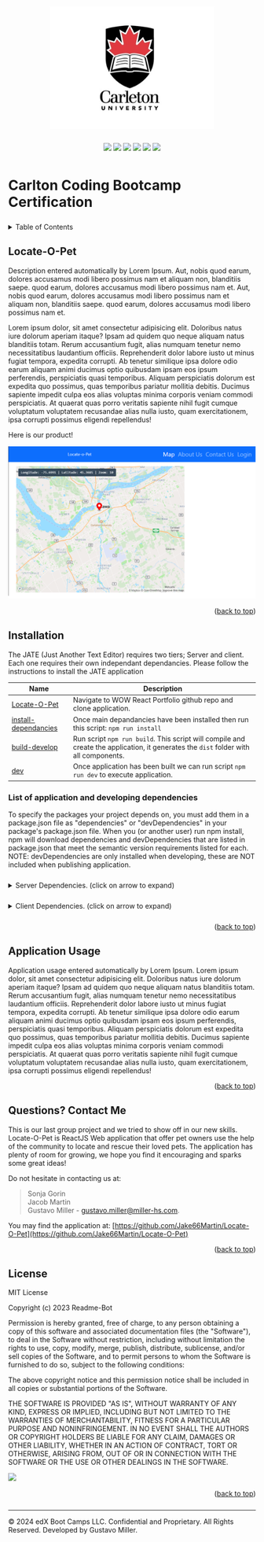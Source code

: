 <a id="readme-top" name="readme-top"></a>

<p align="center"><img src="./client/images/carleton-u-logo.jpg" height="250"></p>

<p align="center" style="margin-top:25px; margin-bottom:50px;">
	<a><img src="https://img.shields.io/static/v1.svg?label=npm&message=Express.js&color=blue"/></a>
	<a><img src="https://img.shields.io/static/v1.svg?label=NodeJS&message=Environment&color=red"/></a>
	<a><img src="https://img.shields.io/static/v1.svg?label=javascript&message=Language&color=red"/></a>
	<a><img src="https://img.shields.io/static/v1.svg?label=React&message=Library&color=red"/></a>
	<a><img src="https://img.shields.io/static/v1.svg?label=Vite&message=Library&color=blue"/></a>
	<a><img src="https://img.shields.io/static/v1.svg?label=License&message=MIT&color=red"/></a>
</p>

# Carlton Coding Bootcamp Certification

<details style="margin-bottom: 25px; margin-top: 25px;">
	<summary>Table of Contents</summary>
	<ol>
		<li><a href="#Description">Locate-O-Pet</a></li>
		<li><a href="#installation">Installation</a></li>
		<li><a href="#usage">Application Usage</a></li>
		<li><a href="#contactme">Questions? Contact Me!</a></li>
		<li><a href="#license">License</a></li>
	</ol>
</details>
<div id="Description" style="margin-top: 25px;">

## Locate-O-Pet

Description entered automatically by Lorem Ipsum. Aut, nobis quod earum, dolores accusamus modi libero possimus nam et aliquam non, blanditiis saepe. quod earum, dolores accusamus modi libero possimus nam et. Aut, nobis quod earum, dolores accusamus modi libero possimus nam et aliquam non, blanditiis saepe. quod earum, dolores accusamus modi libero possimus nam et.

Lorem ipsum dolor, sit amet consectetur adipisicing elit. Doloribus natus iure dolorum aperiam itaque? Ipsam ad quidem quo neque aliquam natus blanditiis totam. Rerum accusantium fugit, alias numquam tenetur nemo necessitatibus laudantium officiis. Reprehenderit dolor labore iusto ut minus fugiat tempora, expedita corrupti. Ab tenetur similique ipsa dolore odio earum aliquam animi ducimus optio quibusdam ipsam eos ipsum perferendis, perspiciatis quasi temporibus. Aliquam perspiciatis dolorum est expedita quo possimus, quas temporibus pariatur mollitia debitis. Ducimus sapiente impedit culpa eos alias voluptas minima corporis veniam commodi perspiciatis. At quaerat quas porro veritatis sapiente nihil fugit cumque voluptatum voluptatem recusandae alias nulla iusto, quam exercitationem, ipsa corrupti possimus eligendi repellendus!

Here is our product!

<div style="margin-top: 15px;">
	<img src="./client/images/LOP001.png">
</div>
</div>

<p align="right">(<a href="#readme-top">back to top</a>)</p>

<div id="installation" style="margin-bottom: 20px;margin-top: 20px;">

## Installation

The JATE (Just Another Text Editor) requires two tiers; Server and client. Each one requires their own independant dependancies. Please follow the instructions to install the JATE application

|Name|Description |
|---|---|
|[Locate-O-Pet][mernportfolio]| Navigate to WOW React Portfolio github repo and clone application. |
|[install-dependancies][]| Once main depandancies have been installed then run this script: `npm run install` |
|[build-develop][] | Run script `npm run build`. This script will compile and create the application, it generates the `dist` folder with all components. |
|[dev][] | Once application has been built we can run script `npm run dev` to execute application. |

[mernportfolio]: https://github.com/Jake66Martin/Locate-O-Pet
[main-dependancies]: main-dependacies
[install-dependancies]: install-dependacies
[build-develop]: build-develop
[dev]: start

### List of application and developing dependencies

<p>To specify the packages your project depends on, you must add them in a package.json file as "dependencies" or "devDependencies" in your package's package.json file. When you (or another user) run npm install, npm will download dependencies and devDependencies that are listed in package.json that meet the semantic version requirements listed for each. NOTE: devDependencies are only installed when developing, these are NOT included when publishing application.</p>

<details style="margin-bottom: 25px; margin-top: 25px;">
	<summary>Server Dependencies. (click on arrow to expand)</summary>
	<div style="margin-top: 15px;">
<p style="font:strong;">Application dependencies:</p>
<div style="margin-left: 25px;">
> @apollo/server - version 4.7.1<br/>
> apollo-server-express - version 3.6.2<br/>
> bcrypt - version 4.0.1<br/>
> express - version 4.17.1<br/>
> jsonwebtoken - version 8.5.1<br/>
> graphql - version 16.6.0<br/>
> mongoose - version 7.0.2
</div>
</details>

<details style="margin-bottom: 25px; margin-top: 25px;">
	<summary>Client Dependencies. (click on arrow to expand)</summary>
	<div style="margin-top: 15px;">
<p style="font:strong;">Application dependencies:</p>
<div style="margin-left: 25px;">
> @apollo/client - version 3.7.14<br/>
> bootstrap - version 5.2.3<br/>
> graphql - version 16.6.0<br/>
> jwt-decode - version 3.1.2<br/>
> mapbox-gl - version 3.1.0<br/>
> phone - version 3.1.42<br/>
> react - version 18.2.0<br/>
> react-bootstrap - version 2.7.4<br/>
> react-dom - version 18.2.0<br/>
> react-router-dom - version 6.11.2<br/>
> react-scripts - version 4.0.3<br/>
> sweetalert2 - version 11.10.4
</div>
</details>

<p align="right">(<a href="#readme-top">back to top</a>)</p>
</div>

<div id="usage" style="margin-top: 25px;">

## Application Usage

Application usage entered automatically by Lorem Ipsum. Lorem ipsum dolor, sit amet consectetur adipisicing elit. Doloribus natus iure dolorum aperiam itaque? Ipsam ad quidem quo neque aliquam natus blanditiis totam. Rerum accusantium fugit, alias numquam tenetur nemo necessitatibus laudantium officiis. Reprehenderit dolor labore iusto ut minus fugiat tempora, expedita corrupti. Ab tenetur similique ipsa dolore odio earum aliquam animi ducimus optio quibusdam ipsam eos ipsum perferendis, perspiciatis quasi temporibus. Aliquam perspiciatis dolorum est expedita quo possimus, quas temporibus pariatur mollitia debitis. Ducimus sapiente impedit culpa eos alias voluptas minima corporis veniam commodi perspiciatis. At quaerat quas porro veritatis sapiente nihil fugit cumque voluptatum voluptatem recusandae alias nulla iusto, quam exercitationem, ipsa corrupti possimus eligendi repellendus!

<p align="right">(<a href="#readme-top">back to top</a>)</p>
</div>

<div id="contactme" style="margin-top: 25px;">

## Questions? Contact Me 

This is our last group project and we tried to show off in our new skills. Locate-O-Pet is ReactJS Web application that offer pet owners use the help of the community to locate and rescue their loved pets. The application has plenty of room for growing, we hope you find it encouraging and sparks some great ideas!

Do not hesitate in contacting us at:<br/>
> Sonja Gorin<br/>
> Jacob Martin<br/>
> Gustavo Miller - gustavo.miller@miller-hs.com.<br/>

You may find the application at: [https://github.com/Jake66Martin/Locate-O-Pet](https://github.com/Jake66Martin/Locate-O-Pet)

<p align="right">(<a href="#readme-top">back to top</a>)</p>
</div>

<div id="license" style="margin-top: 25px;">

## License

MIT License

Copyright (c) 2023 Readme-Bot

Permission is hereby granted, free of charge, to any person obtaining a copy of this software and associated documentation files (the "Software"), to deal in the Software without restriction, including without limitation the rights to use, copy, modify, merge, publish, distribute, sublicense, and/or sell copies of the Software, and to permit persons to whom the Software is furnished to do so, subject to the following conditions:

The above copyright notice and this permission notice shall be included in all copies or substantial portions of the Software.

THE SOFTWARE IS PROVIDED "AS IS", WITHOUT WARRANTY OF ANY KIND, EXPRESS OR IMPLIED, INCLUDING BUT NOT LIMITED TO THE WARRANTIES OF MERCHANTABILITY, FITNESS FOR A PARTICULAR PURPOSE AND NONINFRINGEMENT. IN NO EVENT SHALL THE AUTHORS OR COPYRIGHT HOLDERS BE LIABLE FOR ANY CLAIM, DAMAGES OR OTHER LIABILITY, WHETHER IN AN ACTION OF CONTRACT, TORT OR OTHERWISE, ARISING FROM, OUT OF OR IN CONNECTION WITH THE SOFTWARE OR THE USE OR OTHER DEALINGS IN THE SOFTWARE.

<a><img src="https://img.shields.io/static/v1.svg?label=License&message=MIT&color=yellow"/></a>

<p align="right">(<a href="#readme-top">back to top</a>)</p>
</div>

<div id="testing" style="margin-top: 25px;">

---
© 2024 edX Boot Camps LLC. Confidential and Proprietary. All Rights Reserved. Developed by Gustavo Miller.